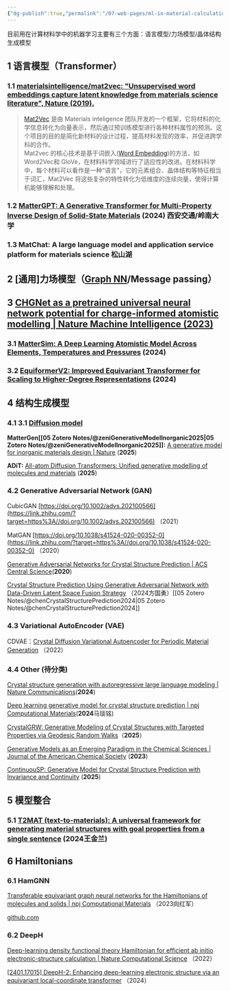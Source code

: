 ```yaml
---
{"dg-publish":true,"permalink":"/07-web-pages/ml-in-material-calculation/","noteIcon":"","created":"2025-04-22T15:02","updated":"2025-06-24T22:53"}
---
```


目前用在计算材料学中的机器学习主要有三个方面：语言模型/力场模型/晶体结构生成模型

## 1 语言模型（Transformer）

### 1.1 [materialsintelligence/mat2vec: "Unsupervised word embeddings capture latent knowledge from materials science literature", Nature (2019).](https://link.zhihu.com/?target=https%3A//githu%3Cb%3Eb.co%3C/b%3Em/materialsintelligence/mat2vec)

> [Mat2Vec](https://zhida.zhihu.com/search?content_id=253705562&content_type=Article&match_order=1&q=Mat2Vec&zhida_source=entity) 是由 Materials inteligence 团队开发的一个框架，它将材料的化学信息转化为向量表示，然后通过预训练模型进行各种材料属性的预测。这个项目的目的是简化新材料的设计过程，提高材料发现的效率，并促进跨学科的合作。  
> Mat2vec 的核心技术是基于词嵌入([Word Embedding](https://zhida.zhihu.com/search?content_id=253705562&content_type=Article&match_order=1&q=Word+Embedding&zhida_source=entity))的方法，如 Word2Vec和 GloVe，在材料科学领域进行了适应性的改进。在材料科学中，每个材料可以看作是一种“语言”，它的元素组合、晶体结构等特征相当于词汇，Mat2Vec 将这些复杂的特性转化为低维度的连续向量，使得计算机能够理解和处理。

### 1.2 **[MatterGPT: A Generative Transformer for Multi-Property Inverse Design of Solid-State Materials](https://zhuanlan.zhihu.com/p/23417385905/%3C/b%3Ehttps://arxiv.org/abs/2408.07608) (2024) 西安交通/岭南大学**

### 1.3 **MatChat: A large language model and application service platform for materials science 松山湖**

## 2 [通用]力场模型（[Graph NN](https://zhida.zhihu.com/search?content_id=253705562&content_type=Article&match_order=1&q=Graph+NN&zhida_source=entity)/Message passing）

## 3 [CHGNet as a pretrained universal neural network potential for charge-informed atomistic modelling | Nature Machine Intelligence (2023)](https://link.zhihu.com/?target=https%3A//www.nature.com/articles/s42256-023-00716-3)

### 3.1 **[MatterSim: A Deep Learning Atomistic Model Across Elements, Temperatures and Pressures](https://zhuanlan.zhihu.com/p/23417385905/%3C/b%3Ehttps://arxiv.org/abs/2405.04967) (2024)**

### 3.2 **[EquiformerV2: Improved Equivariant Transformer for Scaling to Higher-Degree Representations](https://zhuanlan.zhihu.com/p/23417385905/htt%3C/b%3Eps://arxiv.org/abs/2306.12059) (2024)**

## 4 结构生成模型

### 4.1 **3.1 [Diffusion model](https://zhida.zhihu.com/search?content_id=253705562&content_type=Article&match_order=1&q=Diffusion+model&zhida_source=entity)**

**MatterGen[[05 Zotero Notes/@zeniGenerativeModelInorganic2025\|05 Zotero Notes/@zeniGenerativeModelInorganic2025]]:** [A generative model for inorganic materials design | Nature](https://link.zhihu.com/?target=https%3A//www.nature.com/articles/s41586-025-08628-5) (**2025**)

**ADiT:** [All-atom Diffusion Transformers: Unified generative modelling of molecules and materials](https://link.zhihu.com/?target=https%3A//www.arxiv.org/abs/2503.03965) (**2025**)

### 4.2 Generative Adversarial Network (GAN)

CubicGAN [https://doi.org/10.1002/advs.202100566](https://link.zhihu.com/?target=https%3A//doi.org/10.1002/advs.202100566) （2021）

MatGAN [https://doi.org/10.1038/s41524-020-00352-0](https://link.zhihu.com/?target=https%3A//doi.org/10.1038/s41524-020-00352-0) （2020）

[Generative Adversarial Networks for Crystal Structure Prediction | ACS Central Science](https://link.zhihu.com/?target=https%3A//pubs.acs.org/doi/full/10.1021/acscentsci.0c00426)(**2020**)

[Crystal Structure Prediction Using Generative Adversarial Network with Data-Driven Latent Space Fusion Strategy](https://link.zhihu.com/?target=https%3A//pubs.acs.org/doi/10.1021/acs.jctc.4c01096) （2024方国勇）[[05 Zotero Notes/@chenCrystalStructurePrediction2024\|05 Zotero Notes/@chenCrystalStructurePrediction2024]]

### 4.3 Variational AutoEncoder (VAE)

CDVAE：[Crystal Diffusion Variational Autoencoder for Periodic Material Generation](https://link.zhihu.com/?target=https%3A//arxiv.org/abs/2110.06197) （2022）

### 4.4 Other (待分类)

[Crystal structure generation with autoregressive large language modeling | Nature Communications](https://link.zhihu.com/?target=https%3A//www.nature.com/articles/s41467-024-54639-7)(**2024**)

[Deep learning generative model for crystal structure prediction | npj Computational Materials](https://link.zhihu.com/?target=https%3A//www.nature.com/articles/s41524-024-01443-y%3FfromPaywallRec%3Dfalse)(**2024**马琰铭)

[CrystalGRW: Generative Modeling of Crystal Structures with Targeted Properties via Geodesic Random Walks](https://link.zhihu.com/?target=https%3A//arxiv.org/abs/2501.08998)（**2025**）

[Generative Models as an Emerging Paradigm in the Chemical Sciences | Journal of the American Chemical Society](https://link.zhihu.com/?target=https%3A//pubs.acs.org/doi/full/10.1021/jacs.2c13467) (**2023**)

[ContinuouSP: Generative Model for Crystal Structure Prediction with Invariance and Continuity](https://link.zhihu.com/?target=https%3A//arxiv.org/abs/2502.02026) (**2025**)

## 5 模型整合

### 5.1 [T2MAT (text-to-materials): A universal framework for generating material structures with goal properties from a single sentence](https://link.zhihu.com/?target=https%3A//arxiv.org/abs/2407.06489) (2024王金兰)

## 6 Hamiltonians

### 6.1 HamGNN

[Transferable equivariant graph neural networks for the Hamiltonians of molecules and solids | npj Computational Materials](https://link.zhihu.com/?target=https%3A//www.nature.com/articles/s41524-023-01130-4) （2023向红军）

[github.com](https://link.zhihu.com/?target=https%3A//github.com/QuantumLab-ZY/HamGNN)

### 6.2 DeepH

[Deep-learning density functional theory Hamiltonian for efficient ab initio electronic-structure calculation | Nature Computational Science](https://link.zhihu.com/?target=https%3A//www.nature.com/articles/s43588-022-00265-6) （2022）

[[2401.17015] DeepH-2: Enhancing deep-learning electronic structure via an equivariant local-coordinate transformer](https://link.zhihu.com/?target=https%3A//arxiv.org/abs/2401.17015) （2024）